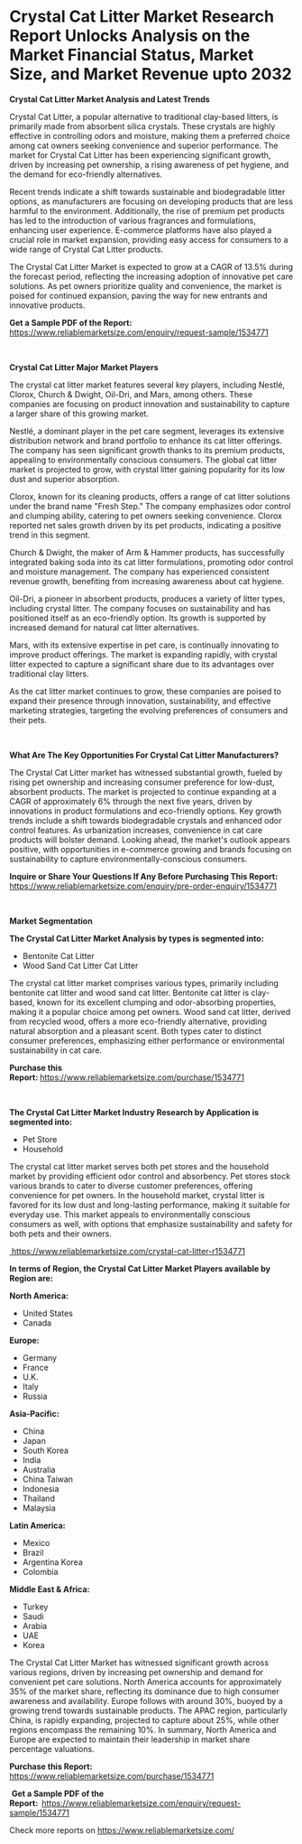 <p><h1>Crystal Cat Litter Market Research Report Unlocks Analysis on the Market Financial Status, Market Size, and Market Revenue upto 2032</h1></p><p><strong>Crystal Cat Litter Market Analysis and Latest Trends</strong></p>
<p><p>Crystal Cat Litter, a popular alternative to traditional clay-based litters, is primarily made from absorbent silica crystals. These crystals are highly effective in controlling odors and moisture, making them a preferred choice among cat owners seeking convenience and superior performance. The market for Crystal Cat Litter has been experiencing significant growth, driven by increasing pet ownership, a rising awareness of pet hygiene, and the demand for eco-friendly alternatives.</p><p>Recent trends indicate a shift towards sustainable and biodegradable litter options, as manufacturers are focusing on developing products that are less harmful to the environment. Additionally, the rise of premium pet products has led to the introduction of various fragrances and formulations, enhancing user experience. E-commerce platforms have also played a crucial role in market expansion, providing easy access for consumers to a wide range of Crystal Cat Litter products.</p><p>The Crystal Cat Litter Market is expected to grow at a CAGR of 13.5% during the forecast period, reflecting the increasing adoption of innovative pet care solutions. As pet owners prioritize quality and convenience, the market is poised for continued expansion, paving the way for new entrants and innovative products.</p></p>
<p><strong>Get a Sample PDF of the Report:&nbsp;</strong> <a href="https://www.reliablemarketsize.com/enquiry/request-sample/1534771?utm_campaign=1901&utm_medium=2&utm_source=Github&utm_content=ia&utm_term=06022025&utm_id=crystal-cat-litter">https://www.reliablemarketsize.com/enquiry/request-sample/1534771</a></p>
<p>&nbsp;</p>
<p><strong>Crystal Cat Litter Major Market Players</strong></p>
<p><p>The crystal cat litter market features several key players, including Nestlé, Clorox, Church & Dwight, Oil-Dri, and Mars, among others. These companies are focusing on product innovation and sustainability to capture a larger share of this growing market.</p><p>Nestlé, a dominant player in the pet care segment, leverages its extensive distribution network and brand portfolio to enhance its cat litter offerings. The company has seen significant growth thanks to its premium products, appealing to environmentally conscious consumers. The global cat litter market is projected to grow, with crystal litter gaining popularity for its low dust and superior absorption.</p><p>Clorox, known for its cleaning products, offers a range of cat litter solutions under the brand name "Fresh Step." The company emphasizes odor control and clumping ability, catering to pet owners seeking convenience. Clorox reported net sales growth driven by its pet products, indicating a positive trend in this segment.</p><p>Church & Dwight, the maker of Arm & Hammer products, has successfully integrated baking soda into its cat litter formulations, promoting odor control and moisture management. The company has experienced consistent revenue growth, benefiting from increasing awareness about cat hygiene.</p><p>Oil-Dri, a pioneer in absorbent products, produces a variety of litter types, including crystal litter. The company focuses on sustainability and has positioned itself as an eco-friendly option. Its growth is supported by increased demand for natural cat litter alternatives.</p><p>Mars, with its extensive expertise in pet care, is continually innovating to improve product offerings. The market is expanding rapidly, with crystal litter expected to capture a significant share due to its advantages over traditional clay litters.</p><p>As the cat litter market continues to grow, these companies are poised to expand their presence through innovation, sustainability, and effective marketing strategies, targeting the evolving preferences of consumers and their pets.</p></p>
<p>&nbsp;</p>
<p><strong>What Are The Key Opportunities For Crystal Cat Litter Manufacturers?</strong></p>
<p><p>The Crystal Cat Litter market has witnessed substantial growth, fueled by rising pet ownership and increasing consumer preference for low-dust, absorbent products. The market is projected to continue expanding at a CAGR of approximately 6% through the next five years, driven by innovations in product formulations and eco-friendly options. Key growth trends include a shift towards biodegradable crystals and enhanced odor control features. As urbanization increases, convenience in cat care products will bolster demand. Looking ahead, the market's outlook appears positive, with opportunities in e-commerce growing and brands focusing on sustainability to capture environmentally-conscious consumers.</p></p>
<p><strong>Inquire or Share Your Questions If Any Before Purchasing This Report:</strong> <a href="https://www.reliablemarketsize.com/enquiry/pre-order-enquiry/1534771?utm_campaign=1901&utm_medium=2&utm_source=Github&utm_content=ia&utm_term=06022025&utm_id=crystal-cat-litter">https://www.reliablemarketsize.com/enquiry/pre-order-enquiry/1534771</a></p>
<p>&nbsp;</p>
<p><strong>Market Segmentation</strong></p>
<p><strong>The Crystal Cat Litter Market Analysis by types is segmented into:</strong></p>
<p><ul><li>Bentonite Cat Litter</li><li>Wood Sand Cat Litter Cat Litter</li></ul></p>
<p><p>The crystal cat litter market comprises various types, primarily including bentonite cat litter and wood sand cat litter. Bentonite cat litter is clay-based, known for its excellent clumping and odor-absorbing properties, making it a popular choice among pet owners. Wood sand cat litter, derived from recycled wood, offers a more eco-friendly alternative, providing natural absorption and a pleasant scent. Both types cater to distinct consumer preferences, emphasizing either performance or environmental sustainability in cat care.</p></p>
<p><strong>Purchase this Report:&nbsp;</strong><a href="https://www.reliablemarketsize.com/purchase/1534771?utm_campaign=1901&utm_medium=2&utm_source=Github&utm_content=ia&utm_term=06022025&utm_id=crystal-cat-litter">https://www.reliablemarketsize.com/purchase/1534771</a></p>
<p>&nbsp;</p>
<p><strong>The Crystal Cat Litter Market Industry Research by Application is segmented into:</strong></p>
<p><ul><li>Pet Store</li><li>Household</li></ul></p>
<p><p>The crystal cat litter market serves both pet stores and the household market by providing efficient odor control and absorbency. Pet stores stock various brands to cater to diverse customer preferences, offering convenience for pet owners. In the household market, crystal litter is favored for its low dust and long-lasting performance, making it suitable for everyday use. This market appeals to environmentally conscious consumers as well, with options that emphasize sustainability and safety for both pets and their owners.</p></p>
<p><a href="https://www.reliablemarketsize.com/crystal-cat-litter-r1534771?utm_campaign=1901&utm_medium=2&utm_source=Github&utm_content=ia&utm_term=06022025&utm_id=crystal-cat-litter">&nbsp;https://www.reliablemarketsize.com/crystal-cat-litter-r1534771</a></p>
<p><strong>In terms of Region, the Crystal Cat Litter Market Players available by Region are:</strong></p>
<p>
    <p> <strong> North America: </strong>
        <ul>
            <li>United States</li>
            <li>Canada</li>
        </ul>
        </p> 
    <p> <strong> Europe: </strong>
        <ul>
            <li>Germany</li>
            <li>France</li>
            <li>U.K.</li>
            <li>Italy</li>
            <li>Russia</li>
        </ul>
        </p> 
    <p> <strong> Asia-Pacific: </strong>
        <ul>
            <li>China</li>
            <li>Japan</li>
            <li>South Korea</li>
            <li>India</li>
            <li>Australia</li>
            <li>China Taiwan</li>
            <li>Indonesia</li>
            <li>Thailand</li>
            <li>Malaysia</li>
        </ul>
        </p> 
    <p> <strong> Latin America: </strong>
        <ul>
            <li>Mexico</li>
            <li>Brazil</li>
            <li>Argentina Korea</li>
            <li>Colombia</li>
        </ul>
        </p> 
    <p> <strong> Middle East & Africa: </strong>
        <ul>
            <li>Turkey</li>
            <li>Saudi</li>
            <li>Arabia</li>
            <li>UAE</li>
            <li>Korea</li>
        </ul>
    </p>
    </p>
<p><p>The Crystal Cat Litter Market has witnessed significant growth across various regions, driven by increasing pet ownership and demand for convenient pet care solutions. North America accounts for approximately 35% of the market share, reflecting its dominance due to high consumer awareness and availability. Europe follows with around 30%, buoyed by a growing trend towards sustainable products. The APAC region, particularly China, is rapidly expanding, projected to capture about 25%, while other regions encompass the remaining 10%. In summary, North America and Europe are expected to maintain their leadership in market share percentage valuations.</p></p>
<p><strong>Purchase this Report: </strong><a href="https://www.reliablemarketsize.com/purchase/1534771?utm_campaign=1901&utm_medium=2&utm_source=Github&utm_content=ia&utm_term=06022025&utm_id=crystal-cat-litter">https://www.reliablemarketsize.com/purchase/1534771</a></p>
<p>&nbsp;<strong>Get a Sample PDF of the Report:&nbsp;&nbsp;</strong><a href="https://www.reliablemarketsize.com/enquiry/request-sample/1534771?utm_campaign=1901&utm_medium=2&utm_source=Github&utm_content=ia&utm_term=06022025&utm_id=crystal-cat-litter">https://www.reliablemarketsize.com/enquiry/request-sample/1534771</a></p>
<p><strong></strong></p>
<p>Check more reports on <a href="https://www.reliablemarketsize.com/?utm_campaign=1901&utm_medium=2&utm_source=Github&utm_content=ia&utm_term=06022025&utm_id=crystal-cat-litter">https://www.reliablemarketsize.com/</a></p>